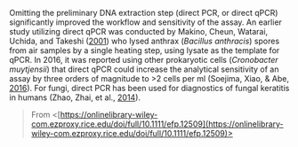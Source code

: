 Omitting the preliminary DNA extraction step (direct PCR, or direct qPCR) significantly improved the workflow and sensitivity of the assay. An earlier study utilizing direct qPCR was conducted by Makino, Cheun, Watarai, Uchida, and Takeshi ([2001](https://onlinelibrary-wiley-com.ezproxy.rice.edu/doi/full/10.1111/efp.12509#efp12509-bib-0016)) who lysed anthrax (_Bacillus anthracis_) spores from air samples by a single heating step, using lysate as the template for qPCR. In 2016, it was reported using other prokaryotic cells (_Cronobacter muytjensii_) that direct qPCR could increase the analytical sensitivity of an assay by three orders of magnitude to >2 cells per ml (Soejima, Xiao, & Abe, [2016](https://onlinelibrary-wiley-com.ezproxy.rice.edu/doi/full/10.1111/efp.12509#efp12509-bib-0030)). For fungi, direct PCR has been used for diagnostics of fungal keratitis in humans (Zhao, Zhai, et al., [2014](https://onlinelibrary-wiley-com.ezproxy.rice.edu/doi/full/10.1111/efp.12509#efp12509-bib-0036)).
 > From <[https://onlinelibrary-wiley-com.ezproxy.rice.edu/doi/full/10.1111/efp.12509](https://onlinelibrary-wiley-com.ezproxy.rice.edu/doi/full/10.1111/efp.12509)>